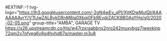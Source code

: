 #EXTINF:-1 tvg-logo="https://lh3.googleusercontent.com/-2gN4wEv_qPI/XjtKDwMuIQI/AAAAAAAAvrY/VTtJwZALBykDRnM8ia0Xbqi0FbREvdrZACK8BGAsYHg/s0/2020-02-05.png" group-title="AMBA", GARAGE TV https://s26.upstreamcdn.co/hls/w47rzxraabbnx2nro242muxybgz7jwexkinp72qm2v7ofyeg6v6g4hyhd67q/master.m3u8
